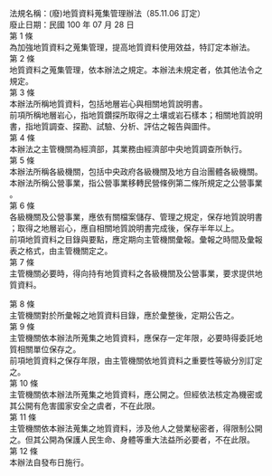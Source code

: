 法規名稱：(廢)地質資料蒐集管理辦法（85.11.06 訂定）  
廢止日期：民國 100 年 07 月 28 日  
第 1 條  
為加強地質資料之蒐集管理，提高地質資料使用效益，特訂定本辦法。  
第 2 條  
地質資料之蒐集管理，依本辦法之規定。本辦法未規定者，依其他法令之  
規定。  
第 3 條  
本辦法所稱地質資料，包括地層岩心與相關地質說明書。  
前項所稱地層岩心，指地質鑽探所取得之土壤或岩石樣本；相關地質說明  
書，指地質調查、探勘、試驗、分析、評估之報告與圖件。  
第 4 條  
本辦法之主管機關為經濟部，其業務由經濟部中央地質調查所執行。  
第 5 條  
本辦法所稱各級機關，包括中央政府各級機關及地方自治團體各級機關。  
本辦法所稱公營事業，指公營事業移轉民營條例第二條所規定之公營事業  
。  
第 6 條  
各級機關及公營事業，應依有關檔案儲存、管理之規定，保存地質說明書  
；取得之地層岩心，應自相關地質說明書完成後，保存半年以上。  
前項地質資料之目錄與要點，應定期向主管機關彙報。彙報之時間及彙報  
表之格式，由主管機關定之。  
第 7 條  
主管機關必要時，得向持有地質資料之各級機關及公營事業，要求提供地  
質資料。  


第 8 條  
主管機關對於所彙報之地質資料目錄，應於彙整後，定期公告之。  
第 9 條  
主管機關依本辦法所蒐集之地質資料，應保存一定年限，必要時得委託地  
質相關單位保存之。  
前項地質資料之保存年限，由主管機關依地質資料之重要性等級分別訂定  
之。  
第 10 條  
主管機關依本辦法所蒐集之地質資料，應公開之。但經依法核定為機密或  
其公開有危害國家安全之虞者，不在此限。  
第 11 條  
主管機關依本辦法蒐集之地質資料，涉及他人之營業秘密者，得限制公開  
之。但其公開為保護人民生命、身體等重大法益所必要者，不在此限。  
第 12 條  
本辦法自發布日施行。  


